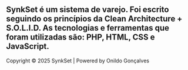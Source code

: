 ## SynkSet é um sistema de varejo. Foi escrito seguindo os princípios da Clean Architecture + S.O.L.I.D. As tecnologias e ferramentas que foram utilizadas são: PHP, HTML, CSS e JavaScript.

Copyright © 2025 SynkSet | Powered by Onildo Gonçalves
